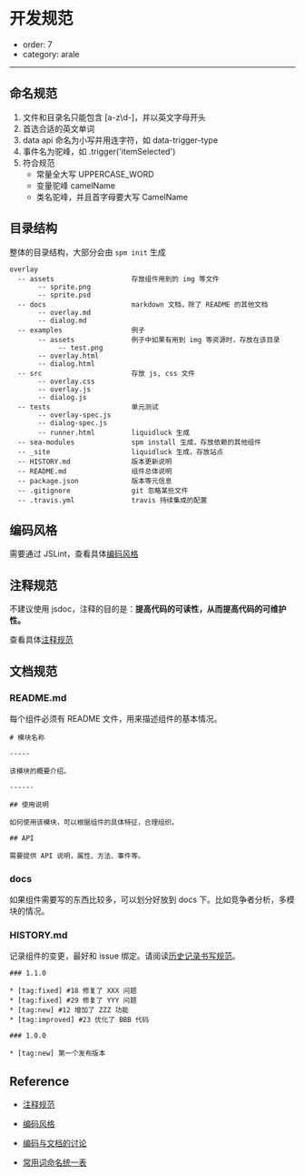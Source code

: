 # 开发规范

- order: 7
- category: arale

---

## 命名规范

1. 文件和目录名只能包含 [a-z\d\-]，并以英文字母开头
2. 首选合适的英文单词 
3. data api 命名为小写并用连字符，如 data-trigger-type
4. 事件名为驼峰，如 .trigger('itemSelected')
5. 符合规范
   - 常量全大写 UPPERCASE_WORD
   - 变量驼峰 camelName
   - 类名驼峰，并且首字母要大写 CamelName

## 目录结构

整体的目录结构，大部分会由 `spm init` 生成

```
overlay
  -- assets                   存放组件用到的 img 等文件
       -- sprite.png
       -- sprite.psd
  -- docs                     markdown 文档，除了 README 的其他文档
       -- overlay.md
       -- dialog.md
  -- examples                 例子
       -- assets              例子中如果有用到 img 等资源时，存放在该目录
            -- test.png
       -- overlay.html
       -- dialog.html
  -- src                      存放 js, css 文件
       -- overlay.css
       -- overlay.js
       -- dialog.js
  -- tests                    单元测试
       -- overlay-spec.js
       -- dialog-spec.js
       -- runner.html         liquidluck 生成
  -- sea-modules              spm install 生成，存放依赖的其他组件
  -- _site                    liquidluck 生成，存放站点
  -- HISTORY.md               版本更新说明
  -- README.md                组件总体说明
  -- package.json             版本等元信息
  -- .gitignore               git 忽略某些文件
  -- .travis.yml              travis 持续集成的配置
```

## 编码风格

需要通过 JSLint，查看具体[编码风格](https://github.com/aralejs/aralejs.org/wiki/JavaScript-%E7%BC%96%E7%A0%81%E9%A3%8E%E6%A0%BC)

## 注释规范

不建议使用 jsdoc，注释的目的是：**提高代码的可读性，从而提高代码的可维护性。**

查看具体[注释规范](https://github.com/aralejs/aralejs.org/wiki/JavaScript-%E6%B3%A8%E9%87%8A%E8%A7%84%E8%8C%83)

## 文档规范

### README.md

每个组件必须有 README 文件，用来描述组件的基本情况。

```
# 模块名称

-----

该模块的概要介绍。

------

## 使用说明

如何使用该模块，可以根据组件的具体特征，合理组织。

## API

需要提供 API 说明，属性、方法、事件等。
```

### docs

如果组件需要写的东西比较多，可以划分好放到 docs 下。比如竞争者分析，多模块的情况。

### HISTORY.md

记录组件的变更，最好和 issue 绑定。请阅读[历史记录书写规范](https://github.com/aralejs/aralejs.org/wiki/%E5%8E%86%E5%8F%B2%E8%AE%B0%E5%BD%95%E4%B9%A6%E5%86%99%E8%A7%84%E8%8C%83)。

```
### 1.1.0

* [tag:fixed] #18 修复了 XXX 问题
* [tag:fixed] #29 修复了 YYY 问题
* [tag:new] #12 增加了 ZZZ 功能
* [tag:improved] #23 优化了 BBB 代码

### 1.0.0

* [tag:new] 第一个发布版本
```


## Reference

 -  [注释规范](https://github.com/aralejs/aralejs.org/wiki/JavaScript-%E6%B3%A8%E9%87%8A%E8%A7%84%E8%8C%83)

 -  [编码风格](https://github.com/aralejs/aralejs.org/wiki/JavaScript-%E7%BC%96%E7%A0%81%E9%A3%8E%E6%A0%BC)

 -  [编码与文档的讨论](https://github.com/aralejs/aralejs.org/issues/36)

 -  [常用词命名统一表](https://github.com/aralejs/aralejs.org/wiki/%E5%B8%B8%E7%94%A8%E8%AF%8D%E5%91%BD%E5%90%8D%E7%BB%9F%E4%B8%80%E8%A1%A8)
